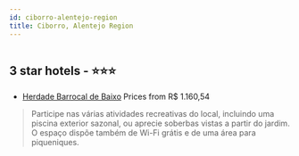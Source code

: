 ```yaml
---
id: ciborro-alentejo-region
title: Ciborro, Alentejo Region
---
```


<center><img src="https://i.travelapi.com/hotels/49000000/48360000/48356000/48355971/42ca428c_z.jpg" alt="" /></center>


##  3 star hotels - ⭐️⭐️⭐️

-    [Herdade Barrocal de Baixo](https://us.hurb.com/hotels/ciborro/herdade-barrocal-de-baixo-HT-15KU?cmp=18055) Prices from R$ 1.160,54
   > Participe nas várias atividades recreativas do local, incluindo uma piscina exterior sazonal, ou aprecie soberbas vistas a partir do jardim. O espaço dispõe também de Wi-Fi grátis e de uma área para piqueniques.
